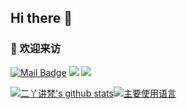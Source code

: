 ## Hi there 👋

### 🤗 欢迎来访


[![Mail Badge](https://img.shields.io/badge/-llswdhh@163.com-c14438?style=flat&logo=Gmail&logoColor=white&link=mailto:llswdhh@163.com)](mailto:llswdhh@163.com)
[![](https://img.shields.io/github/stars/IabSDocker?color=fefb7b&logo=Undertale)](https://github-readme-stats.vercel.app/api?username=IabSDocker&include_orgs=true&hide_title=false&hide_border=true&show_icons=true&include_all_commits=true&line_height=20&bg_color=0,EC6C6C,FFD479,FFFC79,73FA79&theme=graywhite&locale=cn)
[![](https://img.shields.io/badge/%E5%8D%9A%E5%AE%A2-%E5%BA%9F%E6%9F%B4%E9%98%BF%E5%B0%A4%20%E3%81%AE%20%E5%8D%9A%E5%AE%A2-%238A2BE2)](https://blog.ayou.ink)

[![二丫讲梵's github stats](https://github-readme-stats.vercel.app/api?username=IabSDocker&include_orgs=true&hide_title=false&hide_border=true&show_icons=true&include_all_commits=true&line_height=20&bg_color=0,EC6C6C,FFD479,FFFC79,73FA79&theme=graywhite&locale=cn)](https://github-readme-stats.vercel.app/api?username=IabSDocker&include_orgs=true&hide_title=false&hide_border=true&show_icons=true&include_all_commits=true&line_height=20&bg_color=0,EC6C6C,FFD479,FFFC79,73FA79&theme=graywhite&locale=cn)[![主要使用语言](https://github-readme-stats.vercel.app/api/top-langs/?username=IabSDocker&hide_title=false&hide=c&hide_border=true&layout=compact&bg_color=0,73FA79,73FDFF,D783FF&theme=graywhite&locale=cn)](https://github-readme-stats.vercel.app/api/top-langs/?username=IabSDocker&hide_title=false&hide=c&hide_border=true&layout=compact&bg_color=0,73FA79,73FDFF,D783FF&theme=graywhite&locale=cn)

